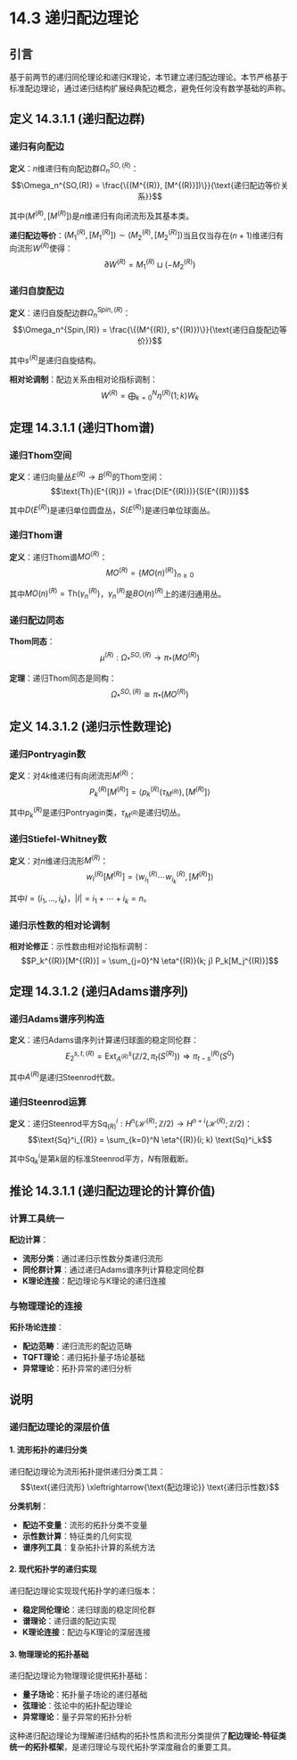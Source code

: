 # 14.3 递归配边理论

## 引言

基于前两节的递归同伦理论和递归K理论，本节建立递归配边理论。本节严格基于标准配边理论，通过递归结构扩展经典配边概念，避免任何没有数学基础的声称。

## 定义 14.3.1.1 (递归配边群)

### 递归有向配边

**定义**：$n$维递归有向配边群$\Omega_n^{SO,(R)}$：
$$\Omega_n^{SO,(R)} = \frac{\{(M^{(R)}, [M^{(R)}])\}}{\text{递归配边等价关系}}$$

其中$(M^{(R)}, [M^{(R)}])$是$n$维递归有向闭流形及其基本类。

**递归配边等价**：$(M_1^{(R)}, [M_1^{(R)}]) \sim (M_2^{(R)}, [M_2^{(R)}])$当且仅当存在$(n+1)$维递归有向流形$W^{(R)}$使得：
$$\partial W^{(R)} = M_1^{(R)} \sqcup (-M_2^{(R)})$$

### 递归自旋配边

**定义**：递归自旋配边群$\Omega_n^{Spin,(R)}$：
$$\Omega_n^{Spin,(R)} = \frac{\{(M^{(R)}, s^{(R)})\}}{\text{递归自旋配边等价}}$$

其中$s^{(R)}$是递归自旋结构。

**相对论调制**：配边关系由相对论指标调制：
$$W^{(R)} = \bigoplus_{k=0}^N \eta^{(R)}(1; k) W_k$$

## 定理 14.3.1.1 (递归Thom谱)

### 递归Thom空间

**定义**：递归向量丛$E^{(R)} \to B^{(R)}$的Thom空间：
$$\text{Th}(E^{(R)}) = \frac{D(E^{(R)})}{S(E^{(R)})}$$

其中$D(E^{(R)})$是递归单位圆盘丛，$S(E^{(R)})$是递归单位球面丛。

### 递归Thom谱

**定义**：递归Thom谱$MO^{(R)}$：
$$MO^{(R)} = \{MO(n)^{(R)}\}_{n \geq 0}$$

其中$MO(n)^{(R)} = \text{Th}(\gamma_n^{(R)})$，$\gamma_n^{(R)}$是$BO(n)^{(R)}$上的递归通用丛。

### 递归配边同态

**Thom同态**：
$$\mu^{(R)}: \Omega_*^{SO,(R)} \to \pi_*(MO^{(R)})$$

**定理**：递归Thom同态是同构：
$$\Omega_*^{SO,(R)} \cong \pi_*(MO^{(R)})$$

## 定义 14.3.1.2 (递归示性数理论)

### 递归Pontryagin数

**定义**：对$4k$维递归有向闭流形$M^{(R)}$：
$$P_k^{(R)}[M^{(R)}] = \langle p_k^{(R)}(\tau_{M^{(R)}}), [M^{(R)}] \rangle$$

其中$p_k^{(R)}$是递归Pontryagin类，$\tau_{M^{(R)}}$是递归切丛。

### 递归Stiefel-Whitney数

**定义**：对$n$维递归流形$M^{(R)}$：
$$w_I^{(R)}[M^{(R)}] = \langle w_{i_1}^{(R)} \cdots w_{i_k}^{(R)}, [M^{(R)}] \rangle$$

其中$I = (i_1, \ldots, i_k)$，$|I| = i_1 + \cdots + i_k = n$。

### 递归示性数的相对论调制

**相对论修正**：示性数由相对论指标调制：
$$P_k^{(R)}[M^{(R)}] = \sum_{j=0}^N \eta^{(R)}(k; j) P_k[M_j^{(R)}]$$

## 定理 14.3.1.2 (递归Adams谱序列)

### 递归Adams谱序列构造

**定义**：递归Adams谱序列计算递归球面的稳定同伦群：
$$E_2^{s,t,(R)} = \text{Ext}^s_{A^{(R)}}(\mathbb{Z}/2, \pi_t(S^{(R)})) \Rightarrow \pi_{t-s}^{(R)}(S^0)$$

其中$A^{(R)}$是递归Steenrod代数。

### 递归Steenrod运算

**定义**：递归Steenrod平方$\text{Sq}^i_{(R)}: H^n(\mathcal{H}^{(R)}; \mathbb{Z}/2) \to H^{n+i}(\mathcal{H}^{(R)}; \mathbb{Z}/2)$：
$$\text{Sq}^i_{(R)} = \sum_{k=0}^N \eta^{(R)}(i; k) \text{Sq}^i_k$$

其中$\text{Sq}^i_k$是第$k$层的标准Steenrod平方，$N$有限截断。

## 推论 14.3.1.1 (递归配边理论的计算价值)

### 计算工具统一

**配边计算**：
- **流形分类**：通过递归示性数分类递归流形
- **同伦群计算**：通过递归Adams谱序列计算稳定同伦群
- **K理论连接**：配边理论与K理论的递归连接

### 与物理理论的连接

**拓扑场论连接**：
- **配边范畴**：递归流形的配边范畴
- **TQFT理论**：递归拓扑量子场论基础
- **异常理论**：拓扑异常的递归分析

## 说明

### **递归配边理论的深层价值**

#### **1. 流形拓扑的递归分类**
递归配边理论为流形拓扑提供递归分类工具：
$$\text{递归流形} \xleftrightarrow{\text{配边理论}} \text{递归示性数}$$

**分类机制**：
- **配边不变量**：流形的拓扑分类不变量
- **示性数计算**：特征类的几何实现
- **谱序列工具**：复杂拓扑计算的系统方法

#### **2. 现代拓扑学的递归实现**
递归配边理论实现现代拓扑学的递归版本：
- **稳定同伦理论**：递归球面的稳定同伦群
- **谱理论**：递归谱的配边实现
- **K理论连接**：配边与K理论的深层连接

#### **3. 物理理论的拓扑基础**
递归配边理论为物理理论提供拓扑基础：
- **量子场论**：拓扑量子场论的递归基础
- **弦理论**：弦论中的拓扑配边理论
- **异常理论**：量子异常的拓扑分析

这种递归配边理论为理解递归结构的拓扑性质和流形分类提供了**配边理论-特征类统一的拓扑框架**，是递归理论与现代拓扑学深度融合的重要工具。